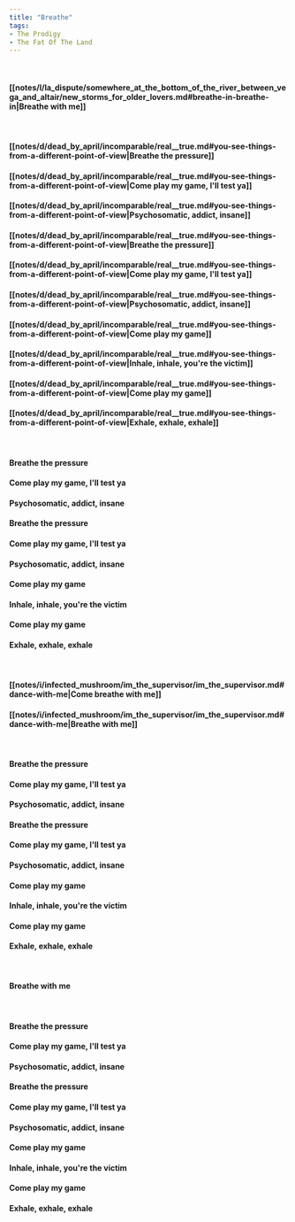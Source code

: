 ```yaml
---
title: "Breathe"
tags:
- The Prodigy
- The Fat Of The Land
---
```

&nbsp;
#### [[notes/l/la_dispute/somewhere_at_the_bottom_of_the_river_between_vega_and_altair/new_storms_for_older_lovers.md#breathe-in-breathe-in|Breathe with me]]
&nbsp;
#### [[notes/d/dead_by_april/incomparable/real__true.md#you-see-things-from-a-different-point-of-view|Breathe the pressure]]
#### [[notes/d/dead_by_april/incomparable/real__true.md#you-see-things-from-a-different-point-of-view|Come play my game, I'll test ya]]
#### [[notes/d/dead_by_april/incomparable/real__true.md#you-see-things-from-a-different-point-of-view|Psychosomatic, addict, insane]]
#### [[notes/d/dead_by_april/incomparable/real__true.md#you-see-things-from-a-different-point-of-view|Breathe the pressure]]
#### [[notes/d/dead_by_april/incomparable/real__true.md#you-see-things-from-a-different-point-of-view|Come play my game, I'll test ya]]
#### [[notes/d/dead_by_april/incomparable/real__true.md#you-see-things-from-a-different-point-of-view|Psychosomatic, addict, insane]]
#### [[notes/d/dead_by_april/incomparable/real__true.md#you-see-things-from-a-different-point-of-view|Come play my game]]
#### [[notes/d/dead_by_april/incomparable/real__true.md#you-see-things-from-a-different-point-of-view|Inhale, inhale, you're the victim]]
#### [[notes/d/dead_by_april/incomparable/real__true.md#you-see-things-from-a-different-point-of-view|Come play my game]]
#### [[notes/d/dead_by_april/incomparable/real__true.md#you-see-things-from-a-different-point-of-view|Exhale, exhale, exhale]]
&nbsp;
#### Breathe the pressure
#### Come play my game, I'll test ya
#### Psychosomatic, addict, insane
#### Breathe the pressure
#### Come play my game, I'll test ya
#### Psychosomatic, addict, insane
#### Come play my game
#### Inhale, inhale, you're the victim
#### Come play my game
#### Exhale, exhale, exhale
&nbsp;
#### [[notes/i/infected_mushroom/im_the_supervisor/im_the_supervisor.md#dance-with-me|Come breathe with me]]
#### [[notes/i/infected_mushroom/im_the_supervisor/im_the_supervisor.md#dance-with-me|Breathe with me]]
&nbsp;
#### Breathe the pressure
#### Come play my game, I'll test ya
#### Psychosomatic, addict, insane
#### Breathe the pressure
#### Come play my game, I'll test ya
#### Psychosomatic, addict, insane
#### Come play my game
#### Inhale, inhale, you're the victim
#### Come play my game
#### Exhale, exhale, exhale
&nbsp;
#### Breathe with me
&nbsp;
#### Breathe the pressure
#### Come play my game, I'll test ya
#### Psychosomatic, addict, insane
#### Breathe the pressure
#### Come play my game, I'll test ya
#### Psychosomatic, addict, insane
#### Come play my game
#### Inhale, inhale, you're the victim
#### Come play my game
#### Exhale, exhale, exhale
